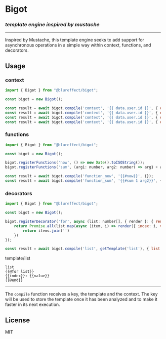 # Bigot
### _template engine inspired by mustache_
---
Inspired by Mustache, this template engine seeks to add support for asynchronous operations in a simple way within context, functions, and decorators.

## Usage

### context

```js
import { Bigot } from "@blureffect/bigot";

const bigot = new Bigot();

const result = await bigot.compile('context', '{{ data.user.id }}', { data: { user: { id: 1 } } });
const result = await bigot.compile('context', '{{ data.user.id }}', { data: { user: { id: () => 1 } } });
const result = await bigot.compile('context', '{{ data.user.id }}', { data: { user: { id: async (ctx) => 1 } } });
const result = await bigot.compile('context', '{{ data.user.id }}', { data: { user: async (ctx) => ({ id: 1 }) } });
```

### functions

```js
import { Bigot } from "@blureffect/bigot";

const bigot = new Bigot();

bigot.registerFunctions('now', () => new Date().toISOString());
bigot.registerFunctions('sum', (arg1: number, arg2: number) => arg1 + arg2);

const result = await bigot.compile('function_now', '{{#now}}', {});
const result = await bigot.compile('function_sum', '{{#sum 1 arg2}}', { arg2: 2 });
```

### decorators

```js
import { Bigot } from "@blureffect/bigot";

const bigot = new Bigot();

bigot.registerDecorator('for', async (list: number[], { render }: { render: Function }) => {
    return Promise.all(list.map(async (item, i) => render({ index: i, value: item }))).then((items) => {
        return items.join('')
    })
});

const result = await bigot.compile('list', getTemplate('list'), { list: ['a', 'b', 'c'] });
```

template/list

```
list
{{@for list}}
{{index}}: {{value}}
{{@end}}
```

---
The `compile` function receives a key, the template and the context. The key will be used to store the template once it has been analyzed and to make it faster in its next execution.

## License

MIT
